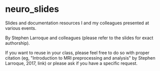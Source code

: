 # neuro_slides
Slides and documentation resources I and my colleagues presented at various events.

By Stephen Larroque and colleagues (please refer to the slides for exact authorship).

If you want to reuse in your class, please feel free to do so with proper citation (eg, "Introduction to MRI preprocessing and analysis" by Stephen Larroque, 2017, link) or please ask if you have a specific request.